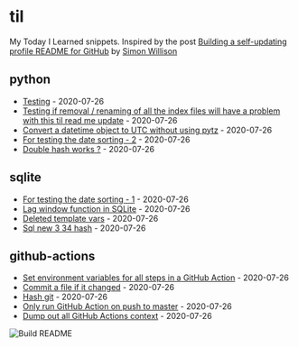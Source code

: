# til

My Today I Learned snippets. Inspired by the post [Building a self-updating profile README for GitHub](https://simonwillison.net/2020/Jul/10/self-updating-profile-readme/) by [Simon Willison](https://github.com/simonw) 

<!-- index starts -->
## python

* [Testing](https://github.com/vidyabhandary/til/blob/master/python/test.md) - 2020-07-26
* [Testing if removal / renaming of all the index files will have a problem with this til read me update](https://github.com/vidyabhandary/til/blob/master/python/RemovedIndexFiles.md) - 2020-07-26
* [Convert a datetime object to UTC without using pytz](https://github.com/vidyabhandary/til/blob/master/python/convert-to-utc-without-pytz.md) - 2020-07-26
* [For testing the date sorting - 2](https://github.com/vidyabhandary/til/blob/master/python/python_setdefault.md) - 2020-07-26
* [Double hash works ?](https://github.com/vidyabhandary/til/blob/master/python/python_check.md) - 2020-07-26

## sqlite

* [For testing the date sorting - 1](https://github.com/vidyabhandary/til/blob/master/sqlite/sql_new_11_32.md) - 2020-07-26
* [Lag window function in SQLite](https://github.com/vidyabhandary/til/blob/master/sqlite/lag-window-function.md) - 2020-07-26
* [Deleted template vars](https://github.com/vidyabhandary/til/blob/master/sqlite/deleted_template_vars.md) - 2020-07-26
* [Sql new 3 34 hash](https://github.com/vidyabhandary/til/blob/master/sqlite/sql_new_3_24.md) - 2020-07-26

## github-actions

* [Set environment variables for all steps in a GitHub Action](https://github.com/vidyabhandary/til/blob/master/github-actions/set-environment-for-all-steps.md) - 2020-07-26
* [Commit a file if it changed](https://github.com/vidyabhandary/til/blob/master/github-actions/commit-if-file-changed.md) - 2020-07-26
* [Hash git](https://github.com/vidyabhandary/til/blob/master/github-actions/github_check.md) - 2020-07-26
* [Only run GitHub Action on push to master](https://github.com/vidyabhandary/til/blob/master/github-actions/only-master.md) - 2020-07-26
* [Dump out all GitHub Actions context](https://github.com/vidyabhandary/til/blob/master/github-actions/dump-context.md) - 2020-07-26
<!-- index ends -->

![Build README](https://github.com/vidyabhandary/til/workflows/Build%20README/badge.svg)
